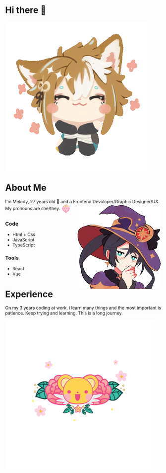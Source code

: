 # Hi there 👋

<!--
**Romelody/romelody** is a ✨ _special_ ✨ repository because its `README.md` (this file) appears on your GitHub profile.

Here are some ideas to get you started:

- 🔭 I’m currently working on Solventa
- 🌱 I’m currently learning FireBase
- 👯 I’m looking to collaborate on ALL MY FRIENDS 
- 🤔 I’m looking for help with React Native
- 💬 Ask me about my designs 
- 📫 How to reach me: ...
- 😄 Pronouns: ...
- ⚡ Fun fact: ...
- 🔭 I’m currently working on Offcode
- 🌱 I’m currently learning many things
-->

<img alt="GIF" align="center" src="https://github.com/romelody/romelody/blob/master/assets/03.gif">

# About Me

I'm Melody, 27 years old 🌱 and a Frontend Devoloper/Graphic Designer/UX. My pronouns are she/they.
<img width="30" alt="GIF" align="center" src="https://github.com/romelody/romelody/blob/master/assets/01.gif">
<img width="275" alt="GIF" align="right" src="https://github.com/romelody/romelody/blob/master/assets/04.gif">
### Code
<ul>
    <li>Html + Css</li>
    <li>JavaScript</li>
    <li>TypeScript</li>
</ul>

### Tools
<ul>
    <li>React</li>
    <li>Vue</li>
</ul>

# Experience
On my 3 years coding at work, i learn many things and the most important is patience. Keep trying and learning. This is a long journey.



<img alt="GIF" align="center" src="https://github.com/romelody/romelody/blob/master/assets/02.gif">
